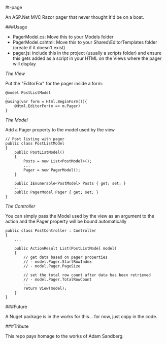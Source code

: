#t-page

An ASP.Net MVC Razor pager that never thought it'd be on a boat.

###Usage

- PagerModel.cs: Move this to your Models folder
- PagerModel.cshtml: Move this to your Shared\EditorTemplates folder (create if it doesn't exist)
- pager.js: include this in the project (usually a scripts folder) and ensure this gets added as a script in your HTML on the Views where the pager will display

*The View*

Put the "EditorFor" for the pager inside a form:

    @model PostListModel
    ...
    @using(var form = Html.BeginForm()){
        @Html.EditorFor(m => m.Pager)
    }

*The Model*

Add a Pager property to the model used by the view

    // Post listing with pager
    public class PostListModel
    {
        public PostListModel()
        {
            Posts = new List<PostModel>();
            ...
            Pager = new PagerModel();
        }
    
        public IEnumerable<PostModel> Posts { get; set; }
        ...
        public PagerModel Pager { get; set; }
    }

*The Controller*

You can simply pass the Model used by the view as an argument to the action and the Pager property will be bound automatically

    public class PostController : Controller
    {
        ...
        
        public ActionResult List(PostListModel model)
        {
            // get data based on pager properties
            // - model.Pager.StartRowIndex
            // - model.Pager.PageSize
            
            // set the total row count after data has been retrieved
            // - model.Pager.TotalRowCount
            ...
            return View(model);
        }
    }
    
###Future

A Nuget package is in the works for this... for now, just copy in the code.

###Tribute

This repo pays homage to the works of Adam Sandberg.